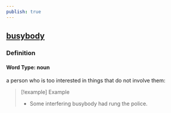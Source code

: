 ```yaml
---
publish: true
---
```


## [busybody](https://dictionary.cambridge.org/dictionary/english/busybody)

### Definition
#### Word Type: noun
a person who is too interested in things that do not involve them:

>[!example] Example
> - Some interfering busybody had rung the police.
